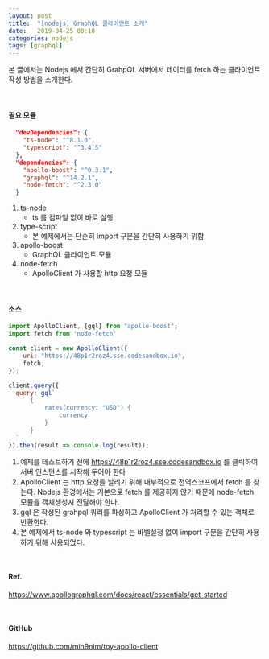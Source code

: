 ```yaml
---
layout: post
title:  "[nodejs] GraphQL 클라이언트 소개"
date:   2019-04-25 00:10
categories: nodejs
tags: [graphql]
---
```

본 글에서는 Nodejs 에서 간단히 GrahpQL 서버에서 데이터를 fetch 하는 클라이언트 작성 방법을 소개한다.

<br>

#### 필요 모듈
```json
  "devDependencies": {
    "ts-node": "^8.1.0",        
    "typescript": "^3.4.5"      
  },
  "dependencies": {
    "apollo-boost": "^0.3.1",   
    "graphql": "^14.2.1",
    "node-fetch": "^2.3.0"
  }
```
1. ts-node
    - ts 를 컴파일 없이 바로 실행
1. type-script
    - 본 예제에서는 단순히 import 구문을 간단히 사용하기 위함
1. apollo-boost
    - GraphQL 클라이언트 모듈
1. node-fetch
    - ApolloClient 가 사용할 http 요청 모듈

<br>

#### 소스
```javascript
import ApolloClient, {gql} from "apollo-boost";
import fetch from 'node-fetch'

const client = new ApolloClient({
    uri: "https://48p1r2roz4.sse.codesandbox.io",
    fetch,
});

client.query({
  query: gql`
      {
          rates(currency: "USD") {
              currency
          }
      }
  `
}).then(result => console.log(result));
```
1. 예제를 테스트하기 전에 https://48p1r2roz4.sse.codesandbox.io 를 클릭하여 서버 인스턴스를 시작해 두어야 한다
1. ApolloClient 는 http 요청을 날리기 위해 내부적으로 전역스코프에서 fetch 를 찾는다. Nodejs 환경에서는 기본으로 fetch 를 제공하지 않기 때문에 node-fetch 모듈을 객체생성시 전달해야 한다.
1. gql 은 작성된 grahpql 쿼리를 파싱하고 ApolloClient 가 처리할 수 있는 객체로 반환한다.
1. 본 예제에서 ts-node 와 typescript 는 바벨설정 없이 import 구문을 간단히 사용하기 위해 사용되었다.

<br>

#### Ref.
https://www.apollographql.com/docs/react/essentials/get-started

 <br>

#### GitHub
https://github.com/min9nim/toy-apollo-client
 